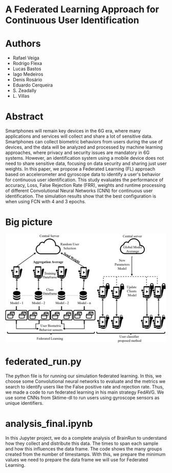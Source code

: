 # A Federated Learning Approach for Continuous User Identification

# Authors
- Rafael Veiga 
- Rodrigo Flexa
- Lucas Bastos
- Iago Medeiros
- Denis Rosário
- Eduardo Cerqueira
- S. Zeadally
- L. Villas

# Abstract

Smartphones will remain key devices in the 6G era, where many applications and services will collect and share a lot of sensitive data. Smartphones can collect biometric behaviors from users during the use of devices, and the data will be analyzed and processed by machine learning approaches, where privacy and security issues are mandatory in 6G systems. However, an identification system using a mobile device does not need to share sensitive data, focusing on data security and sharing just user weights. In this paper, we propose a Federated Learning (FL) approach based on accelerometer and gyroscope data to identify a user's behavior for continuous user identification. This study evaluates the performance of accuracy, Loss, False Rejection Rate (FRR), weights and runtime processing of different Convolutional Neural Networks (CNN) for continuous user identification. The simulation results show that the best configuration is when using FCN with 4 and 3 epochs.

# Big picture

![alt text](big.PNG)

# federated_run.py

The python file is for running our simulation federated learning. In this, we choose some Convolutional neural networks to evaluate and the metrics we search to identify users like the False positive rate and rejection rate. Thus, we made a code to run federated learning in his main strategy FedAVG. We use some CNNs from Sktime-dl to run users using gyroscope sensors as unique identifiers.

# analysis_final.ipynb

In this Jupyter project, we do a complete analysis of BrainRun to understand how they collect and distribute this data. The times to span each sample and how this influences the data frame. The code shows the many groups created from the number of timestamps. With this, we prepare the minimum values we need to prepare the data frame we will use for Federated Learning. 

